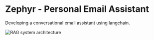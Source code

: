 # Zephyr - Personal Email Assistant

Developing a conversational email assistant using langchain.

![RAG system architecture](high-level-architecture.png)
